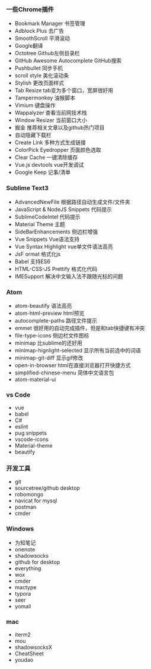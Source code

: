 ### 一些Chrome插件

+ Bookmark Manager 书签管理
+ Adblock Plus 去广告
+ SmoothScroll 平滑滚动
+ Google翻译
+ Octotree Github左侧目录栏
+ GitHub Awesome Autocomplete GitHub搜索
+ Pushbullet 同步手机
+ scroll style 美化滚动条
+ Stylish 更改页面样式
+ Tab Resize tab变为多个窗口，宽屏很好用
+ Tampermonkey 油猴脚本 
+ Vimium 键盘操作
+ Wappalyzer 查看当前网技术栈
+ Window Resizer 当前窗口大小
+ 掘金 推荐相关文章以及github热门项目
+ 自动隐藏下载栏
+ Create Link 多种方式生成链接
+ ColorPick Eyedropper 页面颜色选取
+ Clear Cache 一键清除缓存
+ Vue.js devtools vue开发调试
+ Google Keep 记事/清单

### Sublime Text3 

+ AdvancedNewFile 根据路径自动生成文件/文件夹
+ JavaScript & NodeJS Snippets 代码提示
+ SublimeCodeIntel 代码提示
+ Material Theme 主题
+ SideBarEnhancements 侧边栏增强
+ Vue Snippets Vue语法支持
+ Vue Syntax Highlight vue单文件语法高亮
+ JsF ormat 格式化js
+ Babel 支持ES6
+ HTML-CSS-JS Prettify 格式化代码
+ IMESupport 解决中文输入法不跟随光标的问题

### Atom

+ atom-beautify 语法高亮
+ atom-html-preview html预览
+ autocomplete-paths 路径文件提示
+ emmet 很好用的自动完成插件，但是和tab快捷键有冲突
+ file-type-icons 侧边栏文件图标
+ minimap 比sublime的还好用
+ minimap-hignlight-selected 显示所有当前选中的词语
+ minimap-git-diff 显示gif修改
+ open-in-browser html在直接浏览器打开快捷方式
+ simplified-chinese-menu 简体中文语言包
+ atom-material-ui

### vs Code

+ vue
+ babel
+ C#
+ eslint
+ pug snippets
+ vscode-icons
+ Material-theme
+ beautify

### 开发工具
+ git
+ sourcetree/github desktop
+ robomongo
+ navicat for mysql
+ postman
+ cmder

### Windows

+ 为知笔记
+ onenote
+ shadowsocks
+ github for desktop
+ everything
+ wox
+ cmder
+ mactype
+ typora
+ seer
+ yomail


### mac

+ iterm2
+ mou
+ shadowsocksX
+ CheatSheet
+ youdao


